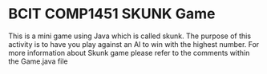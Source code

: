 # BCIT COMP1451 SKUNK Game
This is a mini game using Java which is called skunk.
The purpose of this activity is to have you play against an AI to win with the highest number.
For more information about Skunk game please refer to the comments within the Game.java file
